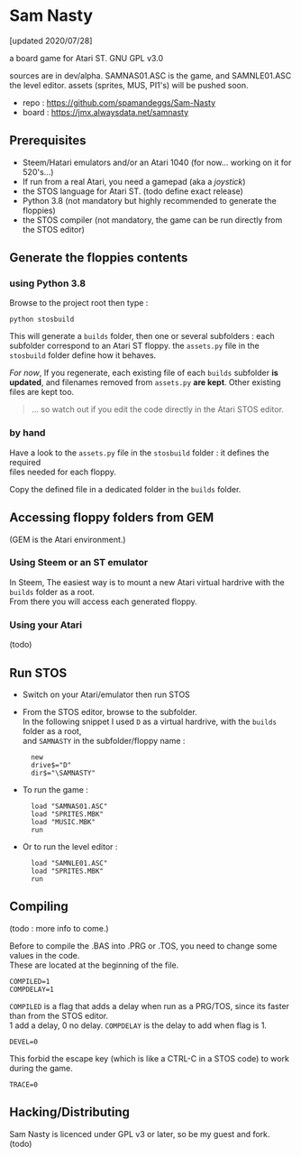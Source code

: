 Sam Nasty
=========
[updated 2020/07/28]

a board game for Atari ST.
GNU GPL v3.0

sources are in dev/alpha. SAMNAS01.ASC is the game, and SAMNLE01.ASC the level editor.
assets (sprites, MUS, PI1's) will be pushed soon.

- repo : https://github.com/spamandeggs/Sam-Nasty  
- board : https://jmx.alwaysdata.net/samnasty

Prerequisites
-------------

- Steem/Hatari emulators and/or an Atari 1040 (for now... working on it for 520's...)
- If run from a real Atari, you need a gamepad (aka a *joystick*)
- the STOS language for Atari ST. (todo define exact release)
- Python 3.8 (not mandatory but highly recommended to generate the floppies)
- the STOS compiler (not mandatory, the game can be run directly from the STOS editor)

Generate the floppies contents
------------------------------

### using Python 3.8

Browse to the project root then type :
	
	python stosbuild

This will generate a `builds` folder, then one or several subfolders : each subfolder correspond to an Atari ST floppy. 
the `assets.py` file in the `stosbuild` folder define how it behaves.  

*For now*, If you regenerate, each existing file of each `builds` subfolder **is updated**, 
and filenames removed from `assets.py` **are kept**. Other existing files are kept too.

> ... so watch out if you edit the code directly in the Atari STOS editor.

### by hand

Have a look to the `assets.py` file in the `stosbuild` folder : it defines the required  
files needed for each floppy.

Copy the defined file in a dedicated folder in the `builds` folder.

Accessing floppy folders from GEM
---------------------------------

(GEM is the Atari environment.) 

### Using Steem or an ST emulator

In Steem, The easiest way is to mount a new Atari virtual hardrive with the `builds` folder as a root.  
From there you will access each generated floppy.

### Using your Atari

(todo)

Run STOS
--------

- Switch on your Atari/emulator then run STOS
- From the STOS editor, browse to the subfolder.  
  In the following snippet I used `D` as a virtual hardrive, with the `builds` folder as a root,  
  and `SAMNASTY` in the subfolder/floppy name :

		new
		drive$="D"
		dir$="\SAMNASTY"

- To run the game :

		load "SAMNAS01.ASC"
		load "SPRITES.MBK"
		load "MUSIC.MBK"
		run

- Or to run the level editor :

		load "SAMNLE01.ASC"
		load "SPRITES.MBK"
		run

Compiling
---------

(todo : more info to come.)

Before to compile the .BAS into .PRG or .TOS, you need to change some values in the code.  
These are located at the beginning of the file.  

	COMPILED=1
	COMPDELAY=1
	
`COMPILED` is a flag that adds a delay when run as a PRG/TOS, since its faster than from the STOS editor.  
1 add a delay, 0 no delay. `COMPDELAY` is the delay to add when flag is 1. 

	DEVEL=0
	
This forbid the escape key (which is like a CTRL-C in a STOS code) to work during the game.
	
	TRACE=0
	
Hacking/Distributing
--------------------

Sam Nasty is licenced under GPL v3 or later, so be my guest and fork.  
(todo)


